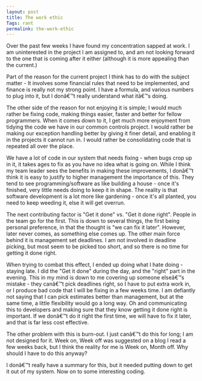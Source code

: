 ```yaml
---
layout: post
title: The work ethic
Tags: rant
permalink: the-work-ethic
---
```


Over the past few weeks I have found my concentration sapped at work.  I am uninterested in the project I am assigned to, and am not looking forward to the one that is coming after it either (although it is more appealing than the current.)

Part of the reason for the current project I think has to do with the subject matter - It involves some financial rules that need to be implemented, and finance is really not my strong point.  I have a formula, and various numbers to plug into it, but I donâ€™t really understand what itâ€™s doing.

The other side of the reason for not enjoying it is simple; I would much rather be fixing code, making things easier, faster and better for fellow programmers.  When it comes down to it, I get much more enjoyment from tidying the code we have in our common controls project.  I would rather be making our exception handling better by giving it finer detail, and enabling it in the projects it cannot run in.  I would rather be consolidating code that is repeated all over the place.

We have a lot of code in our system that needs fixing - when bugs crop up in it, it takes ages to fix as you have no idea what is going on.  While I think my team leader sees the benefits in making these improvements, I donâ€™t think it is easy to justify to higher management the importance of this.  They tend to see programming/software as like building a house - once it's finished, very little needs doing to keep it in shape.  The reality is that software development is a lot more like gardening - once it's all planted, you need to keep weeding it, else it will get overrun.

The next contributing factor is "Get it done" vs. "Get it done right".  People in the team go for the first.  This is down to several things, the first being personal preference, in that the thought is "we can fix it later". However, later never comes, as something else comes up.  The other main force behind it is management set deadlines.  I am not involved in deadline picking, but most seem to be picked too short, and so there is no time for getting it done right.

When trying to combat this effect, I ended up doing what I hate doing - staying late.  I did the "Get it done" during the day, and the "right" part in the evening.  This in my mind is down to me covering up someone elseâ€™s mistake - they canâ€™t pick deadlines right, so I have to put extra work in, or I produce bad code that I will be fixing in a few weeks time. I am defiantly not saying that I can pick estimates better than management, but at the same time, a little flexibility would go a long way.  Oh and communicating this to developers and making sure that they know getting it done right is important.  If we donâ€™t do it right the first time, we will have to fix it later, and that is far less cost effective.

The other problem with this is burn-out.  I just canâ€™t do this for long; I am not designed for it.  Week on, Week off was suggested on a blog I read a few weeks back, but I think the reality for me is Week on, Month off.  Why should I have to do this anyway?

I donâ€™t really have a summary for this, but it needed putting down to get it out of my system.  Now on to some interesting coding.
